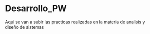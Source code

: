 # Desarrollo_PW
Aqui se van a subir las practicas realizadas en la materia de analisis y diseño de sistemas
